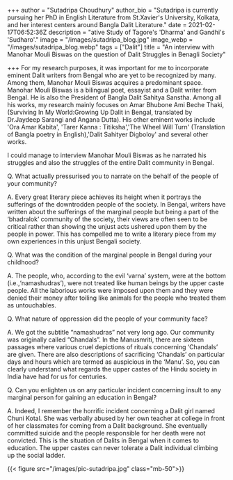 +++
author = "Sutadripa Choudhury"
author_bio = "Sutadripa is currently pursuing her PhD in English Literature from St.Xavier's University, Kolkata, and her interest centers around Bangla Dalit Literature."
date = 2021-02-17T06:52:36Z
description = "ative Study of Tagore's 'Dharma' and Gandhi's 'Sudharo'."
image = "/images/sutadripa_blog.jpg"
image_webp = "/images/sutadripa_blog.webp"
tags = ["Dalit"]
title = "An interview with Manohar Mouli Biswas on the question of Dalit Struggles in Benagli Society"

+++
For my research purposes, it was important for me to incorporate eminent Dalit writers from Bengal who are yet to be recognized by many. Among them, Manohar Mouli Biswas acquires a predominant space. Manohar Mouli Biswas is a bilingual poet, essayist and a Dalit writer from Bengal. He is also the President of Bangla Dalit Sahitya Sanstha. Among all his works, my research mainly focuses on Amar Bhubone Ami Beche Thaki, (Surviving In My World:Growing Up Dalit in Bengal, translated by Dr.Jaydeep Sarangi and Angana Dutta). His other eminent works include 'Ora Amar Kabita', 'Tarer Kanna : Titiksha','The Wheel Will Turn' (Translation of Bangla poetry in English),'Dalit Sahityer Digboloy' and several other works.

I could manage to interview Manohar Mouli Biswas as he narrated his struggles and also the struggles of the entire Dalit community in Bengal.

Q. What actually pressurised you to narrate on the behalf of the people of your community?

A. Every great literary piece achieves its height when it portrays the sufferings of the downtrodden people of the society. In Bengal, writers have written about the sufferings of the marginal people but being a part of the ‘bhadralok’ community of the society, their views are often seen to be critical rather than showing the unjust acts ushered upon them by the people in power. This has compelled me to write a literary piece from my own experiences in this unjust Bengali society.

Q. What was the condition of the marginal people in Bengal during your childhood?

A. The people, who, according to the evil ‘varna’ system, were at the bottom (i.e.,‘namashudras’), were not treated like human beings by the upper caste people. All the laborious works were imposed upon them and they were denied their money after toiling like animals for the people who treated them as untouchables.

Q. What nature of oppression did the people of your community face?

A. We got the subtitle “namashudras” not very long ago. Our community was originally called “Chandals”. In the Manusmriti, there are sixteen passages where various cruel depictions of rituals concerning ‘Chandals’ are given. There are also descriptions of sacrificing ‘Chandals’ on particular days and hours which are termed as auspicious in the ‘Manu’. So, you can clearly understand what regards the upper castes of the Hindu society in India have had for us for centuries.

Q. Can you enlighten us on any particular incident concerning insult to any marginal person for gaining an education in Bengal?

A. Indeed, I remember the horrific incident concerning a Dalit girl named Chuni Kotal. She was verbally abused by her own teacher at college in front of her classmates for coming from a Dalit background. She eventually committed suicide and the people responsible for her death were not convicted. This is the situation of Dalits in Bengal when it comes to education. The upper castes can never tolerate a Dalit individual climbing up the social ladder.

{{< figure src="/images/pic-sutadripa.jpg" class="mb-50">}}